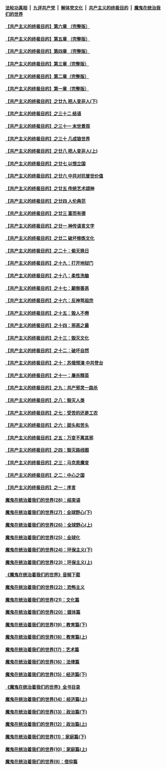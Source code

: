 

####  [法轮功真相](../../../../basic/blob/master/README.md?t=06122001) &nbsp;|&nbsp; [九评共产党](../../../../9ping.md/blob/master/README.md?t=06122001) &nbsp;|&nbsp; [解体党文化](../../../../jtdwh.md/blob/master/README.md?t=06122001)  &nbsp;|&nbsp; [共产主义的终极目的](../../../../gczydzjmd.md/blob/master/README.md?t=06122001) &nbsp;|&nbsp; [魔鬼在统治我们的世界](../../../../mgztzwmdsj.md/blob/master/README.md?t=06122001) 

#### [【共产主义的终极目的】第六章 （完整版）](../pages/nsc422/n11428913.md?t=06122001) 

#### [【共产主义的终极目的】第五章 （完整版）](../pages/nsc422/n11428912.md?t=06122001) 

#### [【共产主义的终极目的】第四章 （完整版）](../pages/nsc422/n11428907.md?t=06122001) 

#### [【共产主义的终极目的】第三章（完整版）](../pages/nsc422/n11428848.md?t=06122001) 

#### [【共产主义的终极目的】第二章（完整版）](../pages/nsc422/n11428831.md?t=06122001) 

#### [【共产主义的终极目的】第一章（完整版）](../pages/nsc422/n11417651.md?t=06122001) 

#### [【共产主义的终极目的】之廿九 把人变非人(下)](../pages/nsc422/n11344140.md?t=06122001) 

#### [【共产主义的终极目的】之三十二 结语](../pages/nsc422/n11360535.md?t=06122001) 

#### [【共产主义的终极目的】之三十一 末世景观](../pages/nsc422/n11351129.md?t=06122001) 

#### [【共产主义的终极目的】之三十 几成狼世界](../pages/nsc422/n11348280.md?t=06122001) 

#### [【共产主义的终极目的】之廿八 把人变非人(上)](../pages/nsc422/n11340492.md?t=06122001) 

#### [【共产主义的终极目的】之廿七 以恨立国](../pages/nsc422/n11336944.md?t=06122001) 

#### [【共产主义的终极目的】之廿六 中共对抗普世价值](../pages/nsc422/n11324785.md?t=06122001) 

#### [【共产主义的终极目的】之廿五 传统艺术颂神](../pages/nsc422/n11296396.md?t=06122001) 

#### [【共产主义的终极目的】之廿四 人伦典范](../pages/nsc422/n11296397.md?t=06122001) 

#### [【共产主义的终极目的】之廿三 富而有德](../pages/nsc422/n11283598.md?t=06122001) 

#### [【共产主义的终极目的】之廿一 神传语言文字](../pages/nsc422/n11263265.md?t=06122001) 

#### [【共产主义的终极目的】之廿二 破坏修炼文化](../pages/nsc422/n11245728.md?t=06122001) 

#### [【共产主义的终极目的】之二十：偷天换日](../pages/nsc422/n11238846.md?t=06122001) 

#### [【共产主义的终极目的】之十九：打开地狱门](../pages/nsc422/n11206376.md?t=06122001) 

#### [【共产主义的终极目的】之十八：柔性洗脑](../pages/nsc422/n11199994.md?t=06122001) 

#### [【共产主义的终极目的】之十七：颠倒善恶](../pages/nsc422/n11179782.md?t=06122001) 

#### [【共产主义的终极目的】之十六：反神骂祖宗](../pages/nsc422/n11166798.md?t=06122001) 

#### [【共产主义的终极目的】之十五：毁人不倦](../pages/nsc422/n11166792.md?t=06122001) 

#### [【共产主义的终极目的】之十四：邪恶之最](../pages/nsc422/n11150249.md?t=06122001) 

#### [【共产主义的终极目的】之十三：毁灭文化](../pages/nsc422/n11135227.md?t=06122001) 

#### [【共产主义的终极目的】之十二：破坏自然](../pages/nsc422/n11135214.md?t=06122001) 

#### [【共产主义的终极目的】之十：苏俄预演 中共登台](../pages/nsc422/n11118424.md?t=06122001) 

#### [【共产主义的终极目的】之十一：屠杀精英](../pages/nsc422/n11118442.md?t=06122001) 

#### [【共产主义的终极目的】之九：共产邪灵一路杀](../pages/nsc422/n11114139.md?t=06122001) 

#### [【共产主义的终极目的】之八：毁灭人类](../pages/nsc422/n11108503.md?t=06122001) 

#### [【共产主义的终极目的】之七：受苦的还是工农](../pages/nsc422/n11101809.md?t=06122001) 

#### [【共产主义的终极目的】之六：甜头和苦头](../pages/nsc422/n11096971.md?t=06122001) 

#### [【共产主义的终极目的】之五：万变不离其邪](../pages/nsc422/n11091285.md?t=06122001) 

#### [【共产主义的终极目的】之四：毁灭路线图](../pages/nsc422/n11086284.md?t=06122001) 

#### [【共产主义的终极目的】之三：马克思魔变](../pages/nsc422/n11061941.md?t=06122001) 

#### [【共产主义的终极目的】之二：中心之国](../pages/nsc422/n11047728.md?t=06122001) 

#### [【共产主义的终极目的】之一：序言](../pages/nsc422/n11086077.md?t=06122001) 

#### [魔鬼在统治着我们的世界(28)：结束语](../pages/nsc422/n10936246.md?t=06122001) 

#### [魔鬼在统治着我们的世界(27)：全球野心(下)](../pages/nsc422/n10928319.md?t=06122001) 

#### [魔鬼在统治着我们的世界(26)：全球野心(上)](../pages/nsc422/n10900318.md?t=06122001) 

#### [魔鬼在统治着我们的世界(25)：全球化](../pages/nsc422/n10788205.md?t=06122001) 

#### [魔鬼在统治着我们的世界(24)：环保主义(下)](../pages/nsc422/n10695307.md?t=06122001) 

#### [魔鬼在统治着我们的世界(23)：环保主义(上)](../pages/nsc422/n10688613.md?t=06122001) 

#### [《魔鬼在统治着我们的世界》音频下载](../pages/nsc422/n10635553.md?t=06122001) 

#### [魔鬼在统治着我们的世界(22)：恐怖主义](../pages/nsc422/n10614727.md?t=06122001) 

#### [魔鬼在统治着我们的世界(21)：文化篇](../pages/nsc422/n10597706.md?t=06122001) 

#### [魔鬼在统治着我们的世界(20)：媒体篇](../pages/nsc422/n10586579.md?t=06122001) 

#### [魔鬼在统治着我们的世界(19)：教育篇(下)](../pages/nsc422/n10564808.md?t=06122001) 

#### [魔鬼在统治着我们的世界(18)：教育篇(上)](../pages/nsc422/n10526970.md?t=06122001) 

#### [魔鬼在统治着我们的世界(17)：艺术篇](../pages/nsc422/n10499093.md?t=06122001) 

#### [魔鬼在统治着我们的世界(16)：法律篇](../pages/nsc422/n10485969.md?t=06122001) 

#### [魔鬼在统治着我们的世界(15)：经济篇(下)](../pages/nsc422/n10469975.md?t=06122001) 

#### [《魔鬼在统治着我们的世界》全书目录](../pages/nsc422/n10464261.md?t=06122001) 

#### [魔鬼在统治着我们的世界(14)：经济篇(上)](../pages/nsc422/n10457370.md?t=06122001) 

#### [魔鬼在统治着我们的世界(13)：政治篇(下)](../pages/nsc422/n10448270.md?t=06122001) 

#### [魔鬼在统治着我们的世界(12)：政治篇(上)](../pages/nsc422/n10444576.md?t=06122001) 

#### [魔鬼在统治着我们的世界(11)：家庭篇(下)](../pages/nsc422/n10440961.md?t=06122001) 

#### [魔鬼在统治着我们的世界(10)：家庭篇(上)](../pages/nsc422/n10435448.md?t=06122001) 

#### [魔鬼在统治着我们的世界(9)：信仰篇](../pages/nsc422/n10432159.md?t=06122001) 

